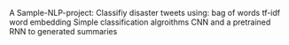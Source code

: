 A Sample-NLP-project:
Classifiy disaster tweets using:
bag of words
tf-idf
word embedding
Simple classification algroithms
CNN
and a pretrained RNN to generated summaries
